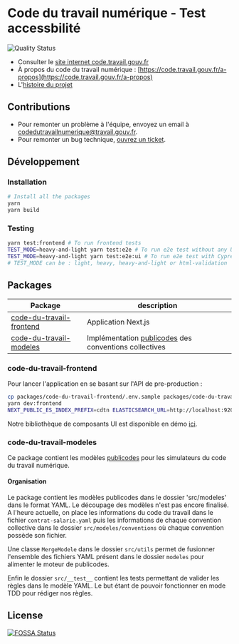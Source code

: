 # Code du travail numérique - Test accessbilité

![Quality Status](https://github.com/SocialGouv/code-du-travail-numerique/actions/workflows/quality.yml/badge.svg)

- Consulter le [site internet code.travail.gouv.fr](https://code.travail.gouv.fr)
- À propos du code du travail numérique : [https://code.travail.gouv.fr/a-propos](https://code.travail.gouv.fr/a-propos)
- L'[histoire du projet](https://incubateur.social.gouv.fr/startups/code-du-travail-numerique)

## Contributions

- Pour remonter un problème à l'équipe, envoyez un email à [codedutravailnumerique@travail.gouv.fr](mailto:codedutravailnumerique@travail.gouv.fr).
- Pour remonter un bug technique, [ouvrez un ticket](https://github.com/SocialGouv/code-du-travail-numerique/issues/new/choose).

## Développement

### Installation

```sh
# Install all the packages
yarn
yarn build
```

### Testing

```sh
yarn test:frontend # To run frontend tests
TEST_MODE=heavy-and-light yarn test:e2e # To run e2e test without any UI
TEST_MODE=heavy-and-light yarn test:e2e:ui # To run e2e test with Cypress UI
# TEST_MODE can be : light, heavy, heavy-and-light or html-validation
```

## Packages

| Package                                                         | description                                                                  |
| --------------------------------------------------------------- | ---------------------------------------------------------------------------- |
| [code-du-travail-frontend](./packages/code-du-travail-frontend) | Application Next.js                                                          |
| [code-du-travail-modeles](./packages/code-du-travail-modeles)   | Implémentation [publicodes](https://publi.codes) des conventions collectives |

### code-du-travail-frontend

Pour lancer l'application en se basant sur l'API de pre-production :

```sh
cp packages/code-du-travail-frontend/.env.sample packages/code-du-travail-frontend/.env # Puis setter les bonnes variables
yarn dev:frontend
NEXT_PUBLIC_ES_INDEX_PREFIX=cdtn ELASTICSEARCH_URL=http://localhost:9200 yarn workspace @cdt/frontend dev # Pour lancer l'application en se basant sur un container docker en local
```

Notre bibliothèque de composants UI est disponible en démo [ici](https://socialgouv.github.io/code-du-travail-numerique/).

### code-du-travail-modeles

Ce package contient les modèles [publicodes](https://publi.codes/) pour les simulateurs du code du travail numérique.

#### Organisation

Le package contient les modèles publicodes dans le dossier 'src/modeles' dans le format YAML.
Le découpage des modèles n'est pas encore finalisé.
A l'heure actuelle, on place les informations du code du travail dans le fichier `contrat-salarie.yaml`
puis les informations de chaque convention collective dans le dossier `src/modeles/conventions`
où chaque convention possède son fichier.

Une classe `MergeModele` dans le dossier `src/utils` permet de fusionner l'ensemble des fichiers YAML présent dans le dossier `modeles` pour alimenter le moteur de publicodes.

Enfin le dossier `src/__test__` contient les tests permettant de valider les règles dans le modèle YAML.
Le but étant de pouvoir fonctionner en mode TDD pour rédiger nos règles.

## License

[![FOSSA Status](https://app.fossa.io/api/projects/git%2Bgithub.com%2FSocialGouv%2Fcode-du-travail-numerique.svg?type=large)](https://app.fossa.io/projects/git%2Bgithub.com%2FSocialGouv%2Fcode-du-travail-numerique?ref=badge_large)
